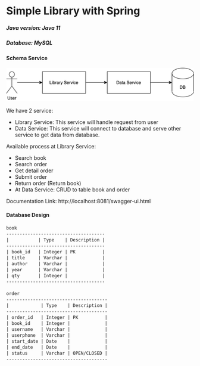 # Simple Library with Spring

##### Java version: Java 11
##### Database: MySQL

#### Schema Service

 ![Schema](schema.png?raw=true "Schema")
 
We have 2 service:
 - Library Service: This service will handle request from user  
 - Data Service: This service will connect to database and serve other service to get data from database.
 
 Available process at Library Service:
  - Search book
  - Search order
  - Get detail order
  - Submit order
  - Return order (Return book)
  - At Data Service: CRUD to table book and order
  
 Documentation Link: http://localhost:8081/swagger-ui.html
 
 #### Database Design
 ```        
 book
 -------------------------------------  
 |           | Type    | Description |
 -------------------------------------
 | book_id   | Integer | PK          |
 | title     | Varchar |             |
 | author    | Varchar |             |
 | year      | Varchar |             |
 | qty       | Integer |             |
 ------------------------------------- 
 
 order
 -------------------------------------- 
 |            | Type    | Description |
 --------------------------------------
 | order_id   | Integer | PK          |
 | book_id    | Integer |             |
 | username   | Varchar |             |
 | userphone  | Varchar |             |
 | start_date | Date    |             |    
 | end_date   | Date    |             |
 | status     | Varchar | OPEN/CLOSED |
 --------------------------------------            
 ```  
 